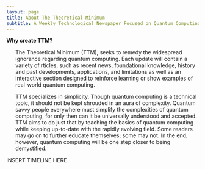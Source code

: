```yaml
---
layout: page
title: About The Theoretical Minimum
subtitle: A Weekly Technological Newspaper Focused on Quantum Computing
---
```

**Why create TTM?**
<ul>
The Theoretical Minimum (TTM), seeks to remedy the widespread ignorance regarding quantum computing. Each update will contain a variety of rticles, such as recent news, foundational knowledge, history and past developments, applications, and limitations as well as an interactive section designed to reinforce learning or show examples of real-world quantum computing. 
</ul>
<ul>
TTM specializes in simplicity. Though quantum computing is a technical topic, it should not be kept shrouded in an aura of complexity. Quantum savvy people everywhere must simplify the complexities of quantum computing, for only then can it be universally understood and accepted. TTM aims to do just that by teaching the basics of quantum computing while keeping up-to-date with the rapidly evolving field. Some readers may go on to further educate themselves; some may not. In the end, however, quantum computing will be one step closer to being demystified. 
</ul>

INSERT TIMELINE HERE
